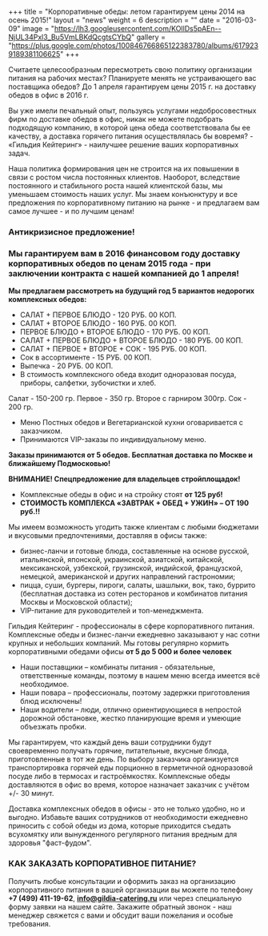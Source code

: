 +++
title = "Корпоративные обеды: летом гарантируем цены 2014 на осень 2015!"
layout = "news"
weight = 6
description = ""
date = "2016-03-09"
image = "https://lh3.googleusercontent.com/KOIlDs5pAEn--NjUL34Pxl3_Bu5VmLBKdQcgtsCYbQ"
gallery = "https://plus.google.com/photos/100846766865122383780/albums/6179239189381106625"
+++

Считаете целесообразным пересмотреть свою политику организации питания на рабочих местах? Планируете менять не устраивающего вас поставщика обедов? До 1 апреля гарантируем цены 2015 г. на доставку обедов в офис в 2016 г.  

<!--more-->

Вы уже имели печальный опыт, пользуясь услугами недобросовестных фирм по доставке обедов в офис, никак не можете подобрать подходящую компанию, в которой цена обеда соответствовала бы ее качеству, а доставка горячего питания осуществлялась бы вовремя? -
«Гильдия Кейтеринг» - наилучшее решение ваших корпоративных задач.

Наша политика формирования цен не строится на их повышении в связи с ростом числа постоянных клиентов. Наоборот, вследствие постоянного и стабильного роста нашей клиентской базы, мы уменьшаем стоимость наших услуг. Мы знаем конъюнктуру и все предложения по корпоративному питанию на рынке - и предлагаем вам самое лучшее - и по лучшим ценам!

### Антикризисное предложение!
### Мы гарантируем вам в 2016 финансовом году доставку корпоративных обедов по ценам 2015 года - при заключении контракта с нашей компанией до 1 апреля!

**Мы предлагаем рассмотреть на будущий год 5 вариантов недорогих комплексных обедов:**

- САЛАТ + ПЕРВОЕ БЛЮДО - 120 РУБ. 00 КОП.
- САЛАТ + ВТОРОЕ БЛЮДО - 160 РУБ. 00 КОП.
- ПЕРВОЕ БЛЮДО + ВТОРОЕ БЛЮДО - 170 РУБ. 00 КОП.
- САЛАТ + ПЕРВОЕ БЛЮДО + ВТОРОЕ БЛЮДО - 180 РУБ. 00 КОП.
- САЛАТ + ПЕРВОЕ + ВТОРОЕ + СОК - 195 РУБ. 00 КОП.
 - Сок в ассортименте - 15 РУБ. 00 КОП.
 - Выпечка - 20 РУБ. 00 КОП.
- В стоимость комплексного обеда входит одноразовая посуда, приборы, салфетки, зубочистки и хлеб.

 Салат - 150-200 гр.
 Первое - 350 гр.
 Второе с гарниром 300гр.
 Сок - 200 гр.

 - Меню Постных обедов и Вегетарианской кухни оговаривается с заказчиком.
 - Принимаются VIP-заказы по индивидуальному меню.

 **Заказы принимаются от 5 обедов. Бесплатная доставка по Москве и ближайшему Подмосковью!**

**ВНИМАНИЕ! Спецпредложение для владельцев стройплощадок!**

- Комплексные обеды в офис и на стройку стоят **от 125 руб!**
- **СТОИМОСТЬ КОМПЛЕКСА «ЗАВТРАК + ОБЕД + УЖИН» – ОТ 190 руб.!!**

Мы имеем возможность угодить также клиентам с любыми бюджетами и вкусовыми предпочтениями, доставляя в офисы также:

- бизнес-ланчи и готовые блюда, составленные на основе русской, итальянской, японской, украинской, азиатской, китайской, мексиканской, узбекской, грузинской, индийской, французской, немецкой, американской и других направлений гастрономии;
- пицца, суши, бургеры, пироги, салаты, шашлыки, вок, тако, буррито (бесплатная доставка из сотен ресторанов и комбинатов питания Москвы и Московской области);
- VIP-питание для руководителей и топ-менеджмента.

Гильдия Кейтеринг - профессионалы в сфере корпоративного питания. Комплексные обеды и бизнес-ланчи ежедневно заказывают у нас сотни крупных и небольших компаний. Мы готовы регулярно кормить корпоративными обедами офисы **от 5 до 5 000 и более человек**

- Наши поставщики – комбинаты питания - обязательные, ответственные команды, поэтому в нашем меню всегда имеется всё необходимое.
- Наши повара – профессионалы, поэтому задержки приготовления блюд исключены!
- Наши водители – люди, отлично ориентирующиеся в непростой дорожной обстановке, жестко планирующие время и умеющие объезжать пробки.

Мы гарантируем, что каждый день ваши сотрудники будут своевременно получать горячие, питательные, вкусные блюда, приготовленные в тот же день. По выбору заказчика организуется транспортировка горячей еды порционно в герметичной одноразовой посуде либо в термосах и гастроёмкостях. Комплексные обеды доставляются в офис во время, которое назначает заказчик с учётом +/- 30 минут.

Доставка комплексных обедов в офисы - это не только удобно, но и выгодно. Избавьте ваших сотрудников от необходимости ежедневно приносить с собой обеды из дома, которые приходится съедать всухомятку или вынужденного регулярного питания вредным для здоровья "фаст-фудом".

### КАК ЗАКАЗАТЬ КОРПОРАТИВНОЕ ПИТАНИЕ?

Получить любые консультации и оформить заказ на организацию корпоративного питания в вашей организации вы можете по телефону
**+7 (499) 411-19-62**, **info@gildia-catering.ru** или через специальную форму заявки на нашем сайте.
Закажите обратный звонок - наш менеджер свяжется с вами и обсудит ваши пожелания и особые требования.
